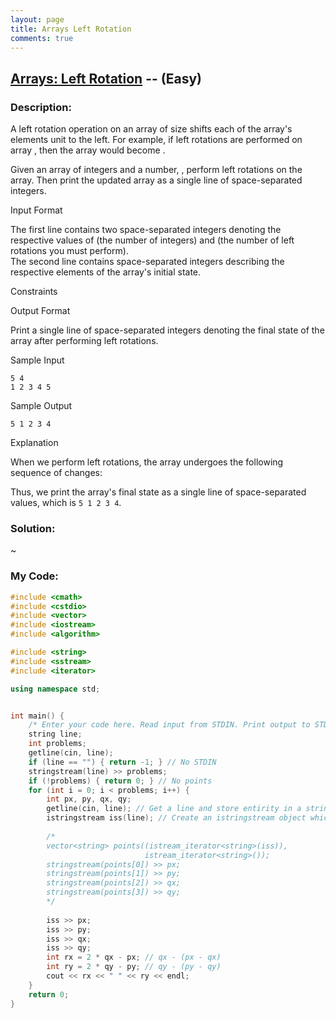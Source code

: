 ```yaml
---
layout: page
title: Arrays Left Rotation
comments: true
---
```


## [Arrays: Left Rotation](https://www.hackerrank.com/challenges/ctci-array-left-rotation/problem) -- (Easy)  
  
### Description:  
A left rotation operation on an array of size  shifts each of the array's elements  unit to the left. 
For example, if left rotations are performed on array , then the array would become .  
  
Given an array of  integers and a number, , perform  left rotations on the array. 
Then print the updated array as a single line of space-separated integers.  
  
Input Format  
  
The first line contains two space-separated integers denoting the respective values of  (the number of integers) 
and  (the number of left rotations you must perform).  
The second line contains  space-separated integers describing the respective elements of the array's initial state.  
  
Constraints  
  
Output Format  
  
Print a single line of  space-separated integers denoting the final state of the array after performing  left rotations.  
  
Sample Input  
```
5 4
1 2 3 4 5
```  
Sample Output  
```
5 1 2 3 4
```  
  
Explanation  
  
When we perform  left rotations, the array undergoes the following sequence of changes:  
  
Thus, we print the array's final state as a single line of space-separated values, which is `5 1 2 3 4`.  
  
### Solution:  
~
  
### My Code:  
  
```c++
#include <cmath>
#include <cstdio>
#include <vector>
#include <iostream>
#include <algorithm>

#include <string>
#include <sstream>
#include <iterator>

using namespace std;


int main() {
    /* Enter your code here. Read input from STDIN. Print output to STDOUT */
    string line;
    int problems;
    getline(cin, line);
    if (line == "") { return -1; } // No STDIN
    stringstream(line) >> problems;
    if (!problems) { return 0; } // No points
    for (int i = 0; i < problems; i++) {
        int px, py, qx, qy;
        getline(cin, line); // Get a line and store entirity in a string
        istringstream iss(line); // Create an istringstream object which is parsed by space (" ") from input string.
        
        /*
        vector<string> points((istream_iterator<string>(iss)),
                              istream_iterator<string>());
        stringstream(points[0]) >> px;
        stringstream(points[1]) >> py;
        stringstream(points[2]) >> qx;
        stringstream(points[3]) >> qy;
        */
        
        iss >> px;
        iss >> py;
        iss >> qx;
        iss >> qy;
        int rx = 2 * qx - px; // qx - (px - qx)
        int ry = 2 * qy - py; // qy - (py - qy)
        cout << rx << " " << ry << endl;
    }
    return 0;
}
```
